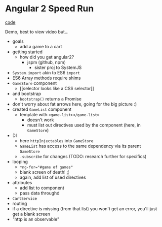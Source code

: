 Angular 2 Speed Run
===================

[code](https://github.com/johnlindquist/speed-run)

Demo, best to view video but...

* goals
    * add a game to a cart
* getting started
    * how did you get angular2?
        * jspm (github, npm)
            * sister proj to SystemJS
* `System.import` akin to ES6 `import`
* ES6 Array methods require shims
* `GameStore` component
    * [[selector looks like a CSS selector]]
* and bootstrap
    * `bootstrap()` returns a Promise
* don't worry about fat arrows here, going for the big picture :)
* created `GameList` component
    * template with `<game-list></game-list>`
        * doesn't work
        * must list out directives used by the component (here, in `GameStore`)
* DI
    * here `httpInjectables` into `GameStore`
    * `GameList` has access to the same dependency via its parent `GameStore`
    * `.subscribe` for changes (TODO: research further for specifics)
* looping
    * `*ng-for="#game of games"`
    * blank screen of death! ;)
    * again, add list of used directives
* attributes
    * add list to component
    * pass data throughd
* `CartService`
* routing
* if a directive is missing (from that list) you won't get an error, you'll just get a blank screen
* "http is an observable"

